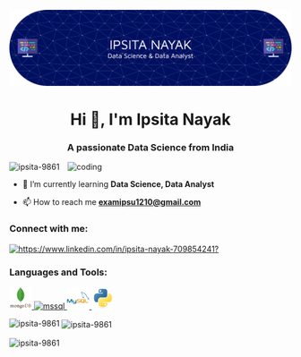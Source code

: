 ![logo](https://github.com/Ipsita-9861/Ipsita-9861/blob/main/Github%20Header.png)

<h1 align="center">Hi 👋, I'm Ipsita Nayak</h1>
<h3 align="center">A passionate Data Science from India</h3>

<img align="right" alt="coding" width="400" src="https://th.bing.com/th/id/OIP.HTfBchZ3-pDfDqVz1cKb7gHaE8?w=241&h=180&c=7&r=0&o=5&pid=1.7">

<p align="left"> <img src="https://komarev.com/ghpvc/?username=ipsita-9861&label=Profile%20views&color=0e75b6&style=flat" alt="ipsita-9861" /> </p>

- 🌱 I’m currently learning **Data Science, Data Analyst**

- 📫 How to reach me **examipsu1210@gmail.com**

<h3 align="left">Connect with me:</h3>
<p align="left">
<a href="https://linkedin.com/in/https://www.linkedin.com/in/ipsita-nayak-709854241?" target="blank"><img align="center" src="https://raw.githubusercontent.com/rahuldkjain/github-profile-readme-generator/master/src/images/icons/Social/linked-in-alt.svg" alt="https://www.linkedin.com/in/ipsita-nayak-709854241?" height="30" width="40" /></a>
</p>

<h3 align="left">Languages and Tools:</h3>
<p align="left"> <a href="https://www.mongodb.com/" target="_blank" rel="noreferrer"> <img src="https://raw.githubusercontent.com/devicons/devicon/master/icons/mongodb/mongodb-original-wordmark.svg" alt="mongodb" width="40" height="40"/> </a> <a href="https://www.microsoft.com/en-us/sql-server" target="_blank" rel="noreferrer"> <img src="https://www.svgrepo.com/show/303229/microsoft-sql-server-logo.svg" alt="mssql" width="40" height="40"/> </a> <a href="https://www.mysql.com/" target="_blank" rel="noreferrer"> <img src="https://raw.githubusercontent.com/devicons/devicon/master/icons/mysql/mysql-original-wordmark.svg" alt="mysql" width="40" height="40"/> </a> <a href="https://www.python.org" target="_blank" rel="noreferrer"> <img src="https://raw.githubusercontent.com/devicons/devicon/master/icons/python/python-original.svg" alt="python" width="40" height="40"/> </a> </p>

<p><img align="left" src="https://github-readme-stats.vercel.app/api/top-langs?username=ipsita-9861&show_icons=true&locale=en&layout=compact" alt="ipsita-9861" /></p>

<p>&nbsp;<img align="center" src="https://github-readme-stats.vercel.app/api?username=ipsita-9861&show_icons=true&locale=en" alt="ipsita-9861" /></p>

<p><img align="center" src="https://github-readme-streak-stats.herokuapp.com/?user=ipsita-9861&" alt="ipsita-9861" /></p>

